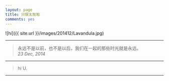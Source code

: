 ```yaml
---
layout: page
title: 只恨太匆匆
comments: yes
---
```


![hi]({{ site.url }}/images/201412/Lavandula.jpg)    

---------
>永远不是以前，也不是以后，我们在一起的那些时光就是永远。    
>*23 Dec, 2014*    

***
>hi U.    

***